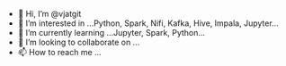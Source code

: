 - 👋 Hi, I’m @vjatgit
- 👀 I’m interested in ...Python, Spark, Nifi, Kafka, Hive, Impala, Jupyter...
- 🌱 I’m currently learning ...Jupyter, Spark, Python...
- 💞️ I’m looking to collaborate on ...
- 📫 How to reach me ...

<!---
vjatgit/vjatgit is a ✨ special ✨ repository because its `README.md` (this file) appears on your GitHub profile.
You can click the Preview link to take a look at your changes.
--->
